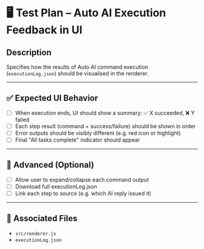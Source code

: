 # 🖥️ Test Plan – Auto AI Execution Feedback in UI

## Description
Specifies how the results of Auto AI command execution (`executionLog.json`) should be visualised in the renderer.

---

## ✅ Expected UI Behavior

- [ ] When execution ends, UI should show a summary: ✅ X succeeded, ❌ Y failed
- [ ] Each step result (command + success/failure) should be shown in order
- [ ] Error outputs should be visibly different (e.g. red icon or highlight)
- [ ] Final "All tasks complete" indicator should appear

---

## 🧾 Advanced (Optional)

- [ ] Allow user to expand/collapse each command output
- [ ] Download full executionLog.json
- [ ] Link each step to source (e.g. which AI reply issued it)

---

## 🧪 Associated Files

- `src/renderer.js`
- `executionLog.json`
